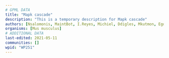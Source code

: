 ```yaml
---
# GPML DATA
title: "Mapk cascade"
description: "This is a temporary description for Mapk cascade"
authors: [Nsalomonis, MaintBot, I.Reyes, Michiel, Ddigles, Mkutmon, Egonw, Eweitz]
organisms: [Mus musculus]
# ADDITIONAL DATA
last-edited: 2021-05-11
communities: []
wpid: "WP251"
---
```

